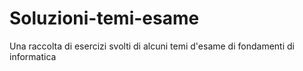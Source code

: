 # Soluzioni-temi-esame
Una raccolta di esercizi svolti di alcuni temi d'esame di fondamenti di informatica
